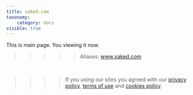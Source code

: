 ```yaml
---
title: xaked.com
taxonomy:
    category: docs
visible: true
---
```


This is main page. You viewing it now.

>>>>> Aliases: www.xaked.com

<br/>

>>>> If you using our sites you agreed with our [privacy policy](https://sc.xaked.com/docs/legal/privacy-policy/), [terms of use](https://sc.xaked.com/docs/legal/terms-of-use/) and [cookies policy](https://sc.xaked.com/docs/legal/cookie-policy/).